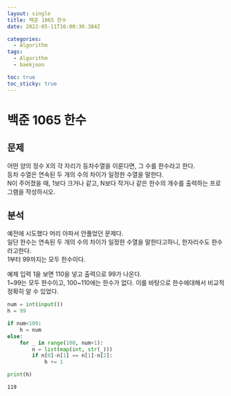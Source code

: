 ```yaml
---
layout: single
title: 백준 1065 한수
date: 2022-05-11T16:00:30.384Z

categories:
  - Algorithm
tags:
  - Algorithm
  - baekjoon

toc: true
toc_sticky: true
---
```


# 백준 1065 한수
## 문제
어떤 양의 정수 X의 각 자리가 등차수열을 이룬다면, 그 수를 한수라고 한다.  
등차 수열은 연속된 두 개의 수의 차이가 일정한 수열을 말한다.  
N이 주어졌을 때, 1보다 크거나 같고, N보다 작거나 같은 한수의 개수를 출력하는 프로그램을 작성하시오.

## 분석
예전에 시도했다 머리 아파서 안풀었던 문제다.  
일단 한수는 연속된 두 개의 수의 차이가 일정한 수열을 말한다고하니, 한자리수도 한수라고한다.  
1부터 99까지는 모두 한수이다.
  
예제 입력 1을 보면 110을 넣고 출력으로 99가 나온다.  
1~99는 모두 한수이고, 100~110에는 한수가 없다. 이를 바탕으로 한수에대해서 비교적 정확히 알 수 있었다.


```python
num = int(input())
h = 99

if num<100:
    h = num
else:
    for _ in range(100, num+1):
        n = list(map(int, str(_)))
        if n[0]-n[1] == n[1]-n[2]:
            h += 1

print(h)
```

    119
    
